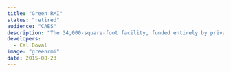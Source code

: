 ```yaml
---
title: "Green RMI"
status: "retired"
audience: "CAES"
description: "The 34,000-square-foot facility, funded entirely by private donations, includes the Teaching and Research Winery and the August A. Busch III Brewing and Food Science Laboratory."
developers:
  - Cal Doval
image: "greenrmi"
date: 2015-08-23
---
```

